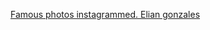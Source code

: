 ---
layout: post
wordpress_id: 1217
wordpress_url: http://noesbueno.com/archives/1217
date: '2011-08-17 18:01:29 -0500'
date_gmt: '2011-08-17 23:01:29 -0500'
body: |
  <p><a href="http://willzone.tumblr.com/post/8825380560">Famous photos instagrammed. Elian gonzales</a></p>
---